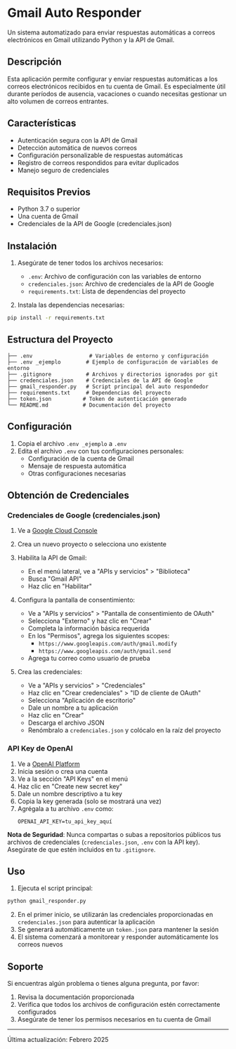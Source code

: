 # Gmail Auto Responder

Un sistema automatizado para enviar respuestas automáticas a correos electrónicos en Gmail utilizando Python y la API de Gmail.

## Descripción

Esta aplicación permite configurar y enviar respuestas automáticas a los correos electrónicos recibidos en tu cuenta de Gmail. Es especialmente útil durante períodos de ausencia, vacaciones o cuando necesitas gestionar un alto volumen de correos entrantes.

## Características

- Autenticación segura con la API de Gmail
- Detección automática de nuevos correos
- Configuración personalizable de respuestas automáticas
- Registro de correos respondidos para evitar duplicados
- Manejo seguro de credenciales

## Requisitos Previos

- Python 3.7 o superior
- Una cuenta de Gmail
- Credenciales de la API de Google (credenciales.json)

## Instalación

1. Asegúrate de tener todos los archivos necesarios:
   - `.env`: Archivo de configuración con las variables de entorno
   - `credenciales.json`: Archivo de credenciales de la API de Google
   - `requirements.txt`: Lista de dependencias del proyecto

2. Instala las dependencias necesarias:
```bash
pip install -r requirements.txt
```

## Estructura del Proyecto

```
├── .env                  # Variables de entorno y configuración
├── .env _ejemplo        # Ejemplo de configuración de variables de entorno
├── .gitignore           # Archivos y directorios ignorados por git
├── credenciales.json    # Credenciales de la API de Google
├── gmail_responder.py   # Script principal del auto respondedor
├── requirements.txt     # Dependencias del proyecto
├── token.json          # Token de autenticación generado
└── README.md           # Documentación del proyecto
```

## Configuración

1. Copia el archivo `.env _ejemplo` a `.env`
2. Edita el archivo `.env` con tus configuraciones personales:
   - Configuración de la cuenta de Gmail
   - Mensaje de respuesta automática
   - Otras configuraciones necesarias

## Obtención de Credenciales

### Credenciales de Google (credenciales.json)

1. Ve a [Google Cloud Console](https://console.cloud.google.com)
2. Crea un nuevo proyecto o selecciona uno existente
3. Habilita la API de Gmail:
   - En el menú lateral, ve a "APIs y servicios" > "Biblioteca"
   - Busca "Gmail API"
   - Haz clic en "Habilitar"

4. Configura la pantalla de consentimiento:
   - Ve a "APIs y servicios" > "Pantalla de consentimiento de OAuth"
   - Selecciona "Externo" y haz clic en "Crear"
   - Completa la información básica requerida
   - En los "Permisos", agrega los siguientes scopes:
     - `https://www.googleapis.com/auth/gmail.modify`
     - `https://www.googleapis.com/auth/gmail.send`
   - Agrega tu correo como usuario de prueba

5. Crea las credenciales:
   - Ve a "APIs y servicios" > "Credenciales"
   - Haz clic en "Crear credenciales" > "ID de cliente de OAuth"
   - Selecciona "Aplicación de escritorio"
   - Dale un nombre a tu aplicación
   - Haz clic en "Crear"
   - Descarga el archivo JSON
   - Renómbralo a `credenciales.json` y colócalo en la raíz del proyecto

### API Key de OpenAI

1. Ve a [OpenAI Platform](https://platform.openai.com/)
2. Inicia sesión o crea una cuenta
3. Ve a la sección "API Keys" en el menú
4. Haz clic en "Create new secret key"
5. Dale un nombre descriptivo a tu key
6. Copia la key generada (solo se mostrará una vez)
7. Agrégala a tu archivo `.env` como:
   ```
   OPENAI_API_KEY=tu_api_key_aquí
   ```

**Nota de Seguridad**: Nunca compartas o subas a repositorios públicos tus archivos de credenciales (`credenciales.json`, `.env` con la API key). Asegúrate de que estén incluidos en tu `.gitignore`.

## Uso

1. Ejecuta el script principal:
```bash
python gmail_responder.py
```

2. En el primer inicio, se utilizarán las credenciales proporcionadas en `credenciales.json` para autenticar la aplicación
3. Se generará automáticamente un `token.json` para mantener la sesión
4. El sistema comenzará a monitorear y responder automáticamente los correos nuevos

## Soporte

Si encuentras algún problema o tienes alguna pregunta, por favor:
1. Revisa la documentación proporcionada
2. Verifica que todos los archivos de configuración estén correctamente configurados
3. Asegúrate de tener los permisos necesarios en tu cuenta de Gmail

---
Última actualización: Febrero 2025
